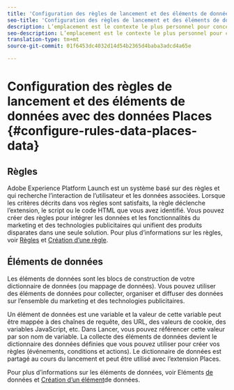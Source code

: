 ```yaml
---
title: 'Configuration des règles de lancement et des éléments de données avec des données Places '
seo-title: 'Configuration des règles de lancement et des éléments de données avec des données Places  '
description: L’emplacement est le contexte le plus personnel pour concevoir et proposer des expériences personnalisées. Les emplacements permettent aux applications mobiles de connaître l’emplacement des utilisateurs par rapport aux points ciblés.
seo-description: L’emplacement est le contexte le plus personnel pour concevoir et proposer des expériences personnalisées. Les emplacements permettent aux applications mobiles de connaître l’emplacement des utilisateurs par rapport aux points ciblés (POI).
translation-type: tm+mt
source-git-commit: 01f6453dc4032d14d54b2365d4baba3adcd4a65e

---
```



# Configuration des règles de lancement et des éléments de données avec des données Places {#configure-rules-data-places-data}

## Règles

Adobe Experience Platform Launch est un système basé sur des règles et qui recherche l’interaction de l’utilisateur et les données associées. Lorsque les critères décrits dans vos règles sont satisfaits, la règle déclenche l’extension, le script ou le code HTML que vous avez identifié. Vous pouvez créer des règles pour intégrer les données et les fonctionnalités du marketing et des technologies publicitaires qui unifient des produits disparates dans une seule solution. Pour plus d’informations sur les règles, voir [Règles](https://docs.adobe.com/content/help/en/launch/using/reference/manage-resources/rules.html) et [Création d’une règle](https://docs.adobe.com/content/help/en/launch/using/reference/manage-resources/rules.html#create-a-rule).

## Éléments de données

Les éléments de données sont les blocs de construction de votre dictionnaire de données (ou mappage de données). Vous pouvez utiliser des éléments de données pour collecter, organiser et diffuser des données sur l’ensemble du marketing et des technologies publicitaires.

Un élément de données est une variable et la valeur de cette variable peut être mappée à des chaînes de requête, des URL, des valeurs de cookie, des variables JavaScript, etc. Dans Lancer, vous pouvez référencer cette valeur par son nom de variable. La collecte des éléments de données devient le dictionnaire des données définies que vous pouvez utiliser pour créer vos règles (événements, conditions et actions). Le dictionnaire de données est partagé au cours du lancement et peut être utilisé avec l’extension Places.

Pour plus d’informations sur les éléments de données, voir Eléments [de](https://docs.adobe.com/content/help/en/launch/using/reference/manage-resources/data-elements.html) données et [Création d’un élément](https://docs.adobe.com/content/help/en/launch/using/reference/manage-resources/data-elements.html#create-a-data-element)de données.
